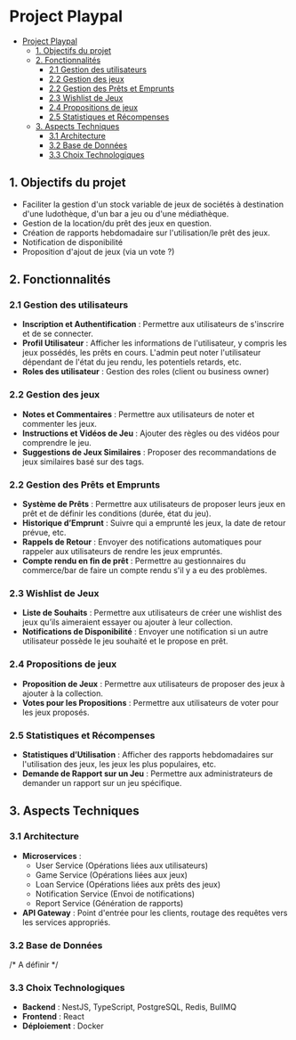 # Project Playpal

- [Project Playpal](#project-playpal)
	- [1. Objectifs du projet](#1-objectifs-du-projet)
	- [2. Fonctionnalités](#2-fonctionnalités)
		- [2.1 Gestion des utilisateurs](#21-gestion-des-utilisateurs)
		- [2.2 Gestion des jeux](#22-gestion-des-jeux)
		- [2.2 Gestion des Prêts et Emprunts](#22-gestion-des-prêts-et-emprunts)
		- [2.3 Wishlist de Jeux](#23-wishlist-de-jeux)
		- [2.4 Propositions de jeux](#24-propositions-de-jeux)
		- [2.5 Statistiques et Récompenses](#25-statistiques-et-récompenses)
	- [3. Aspects Techniques](#3-aspects-techniques)
		- [3.1 Architecture](#31-architecture)
		- [3.2 Base de Données](#32-base-de-données)
		- [3.3 Choix Technologiques](#33-choix-technologiques)

## 1. Objectifs du projet

- Faciliter la gestion d'un stock variable de jeux de sociétés à destination d'une ludothèque, d'un bar a jeu ou d'une médiathèque.
- Gestion de la location/du prêt des jeux en question.
- Création de rapports hebdomadaire sur l'utilisation/le prêt des jeux.
- Notification de disponibilité
- Proposition d'ajout de jeux (via un vote ?)

## 2. Fonctionnalités

### 2.1 Gestion des utilisateurs

- **Inscription et Authentification** : Permettre aux utilisateurs de s'inscrire et de se connecter.
- **Profil Utilisateur** : Afficher les informations de l'utilisateur, y compris les jeux possédés, les prêts en cours. L'admin peut noter l'utilisateur dépendant de l'état du jeu rendu, les potentiels retards, etc.
- **Roles des utilisateur** : Gestion des roles (client ou business owner)

### 2.2 Gestion des jeux

- **Notes et Commentaires** : Permettre aux utilisateurs de noter et commenter les jeux.
- **Instructions et Vidéos de Jeu** : Ajouter des règles ou des vidéos pour comprendre le jeu.
- **Suggestions de Jeux Similaires** : Proposer des recommandations de jeux similaires basé sur des tags.

### 2.2 Gestion des Prêts et Emprunts

- **Système de Prêts** : Permettre aux utilisateurs de proposer leurs jeux en prêt et de définir les conditions (durée, état du jeu).
- **Historique d’Emprunt** : Suivre qui a emprunté les jeux, la date de retour prévue, etc.
- **Rappels de Retour** : Envoyer des notifications automatiques pour rappeler aux utilisateurs de rendre les jeux empruntés.
- **Compte rendu en fin de prêt** : Permettre au gestionnaires du commerce/bar de faire un compte rendu s'il y a eu des problèmes.

### 2.3 Wishlist de Jeux

- **Liste de Souhaits** : Permettre aux utilisateurs de créer une wishlist des jeux qu’ils aimeraient essayer ou ajouter à leur collection.
- **Notifications de Disponibilité** : Envoyer une notification si un autre utilisateur possède le jeu souhaité et le propose en prêt.

### 2.4 Propositions de jeux

- **Proposition de Jeux** : Permettre aux utilisateurs de proposer des jeux à ajouter à la collection.
- **Votes pour les Propositions** : Permettre aux utilisateurs de voter pour les jeux proposés.

### 2.5 Statistiques et Récompenses

- **Statistiques d’Utilisation** : Afficher des rapports hebdomadaires sur l'utilisation des jeux, les jeux les plus populaires, etc.
- **Demande de Rapport sur un Jeu** : Permettre aux administrateurs de demander un rapport sur un jeu spécifique.

## 3. Aspects Techniques

### 3.1 Architecture

- **Microservices** :
  - User Service (Opérations liées aux utilisateurs)
  - Game Service (Opérations liées aux jeux)
  - Loan Service (Opérations liées aux prêts des jeux)
  - Notification Service (Envoi de notifications)
  - Report Service (Génération de rapports)
- **API Gateway** : Point d'entrée pour les clients, routage des requêtes vers les services appropriés.

### 3.2 Base de Données

/* A définir */

### 3.3 Choix Technologiques

- **Backend** : NestJS, TypeScript, PostgreSQL, Redis, BullMQ
- **Frontend** : React
- **Déploiement** : Docker